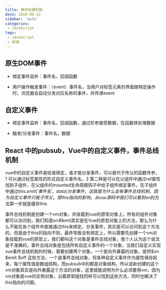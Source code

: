 ```yaml
---
title: 事件处理机制
date: 2018-06-22
sidebar: 'auto'
categories:
 - JavaScript
tags:
 - JavaScript
 - 前端
---
```


##  原生DOM事件

- 绑定事件监听：事件名，回调函数

- 用户操作触发事件：（event）事件名，当用户对标签元素的界面做特定操作时，浏览器会自动分发对应名称的事件，并传递event

##  自定义事件

- 绑定事件监听：事件名，回调函数，通过形参接受数据，在函数体处理数据

- 触发/分发事件：事件名，数据

##  React 中的pubsub，Vue中的自定义事件，事件总线机制

vue中的自定义事件是给谁绑定，谁才能分发事件，可以替代子传父的函数传参，1 可以通过标签属性的形式自定义事件名，2 第二种是可以在父组件中通过ref属性找到子组件，在父组件的mounted生命周期钩子中给子组件绑定事件，在子组件中通过this.$emit('事件名'，data)分发事件，这就是为什么会有事件总线机制，因为自定义事件只能子传父，受this 指向的影响，从vue源码中我们可以看到$on的方法第一步就是缓存this

事件总线机制是创建一个vm对象，并挂载到vue的原型对象上，所有的组件对象都可以访问到，我们知道$on 和$emit其实是在Vue的原型对象上的方法，那么为什么不能在各个组件中直接通过this来绑定，分发事件，其实是可以访问到这个方法的，但是由于this的指向不同，最终导致没有绑定上，所以需要先创建一个vm对象挂载到vue的原型上，我们都叫这个对象是事件总线对象，我个人认为这个说法是不准确的，事件总线对象是包括所有自定义事件的一个对象，当我们自定义实现vue事件总线机制的时候，需要创建两个对象，一个是向外暴露的对象，提供$on $emit $off 这些方法，一个是事件总线对象，将各种自定义事件作为属性保存起来，每个属性值是数组结构，而pubsub中的都是对象结构，所以说新创建的这个vm对象其实是向外暴露这个方法的对象，这里就能说明为什么必须要用vm，因为vm对象是vue的实例对象，沿着原型链找同样可以找到这些方法，同时也解决了 this指向的问题。



